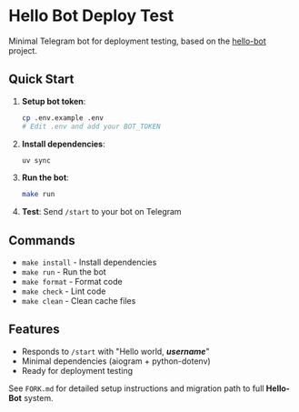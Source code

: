 # Hello Bot Deploy Test

Minimal Telegram bot for deployment testing, based on the [hello-bot](https://github.com/ivan-hilckov/hello-bot) project.

## Quick Start

1. **Setup bot token**:

   ```bash
   cp .env.example .env
   # Edit .env and add your BOT_TOKEN
   ```

2. **Install dependencies**:

   ```bash
   uv sync
   ```

3. **Run the bot**:

   ```bash
   make run
   ```

4. **Test**: Send `/start` to your bot on Telegram

## Commands

- `make install` - Install dependencies
- `make run` - Run the bot
- `make format` - Format code
- `make check` - Lint code
- `make clean` - Clean cache files

## Features

- Responds to `/start` with "Hello world, **_username_**"
- Minimal dependencies (aiogram + python-dotenv)
- Ready for deployment testing

See `FORK.md` for detailed setup instructions and migration path to full **Hello-Bot** system.
